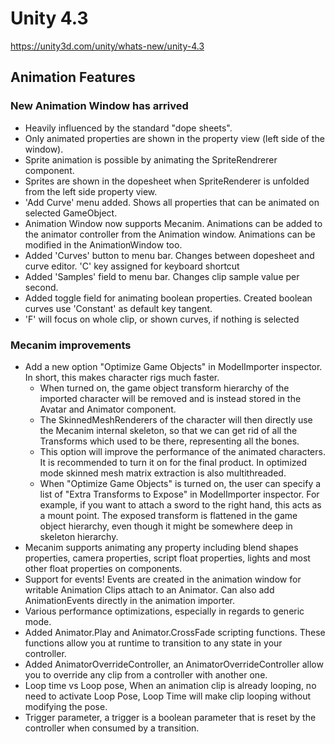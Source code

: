 # Unity 4.3
https://unity3d.com/unity/whats-new/unity-4.3

## Animation Features


### New Animation Window has arrived
<ul>
<li>Heavily influenced by the standard "dope sheets".</li>
<li>Only animated properties are shown in the property view (left side of the window).</li>
<li>Sprite animation is possible by animating the SpriteRendrerer component.</li>
<li>Sprites are shown in the dopesheet when SpriteRenderer is unfolded from the left side property view.</li>
<li>'Add Curve' menu added. Shows all properties that can be animated on selected GameObject.</li>
<li>Animation Window now supports Mecanim. Animations can be added to the animator controller from the Animation window. Animations can be modified in the AnimationWindow too.</li>
<li>Added 'Curves' button to menu bar. Changes between dopesheet and curve editor. 'C' key assigned for keyboard shortcut</li>
<li>Added 'Samples' field to menu bar. Changes clip sample value per second.</li>
<li>Added toggle field for animating boolean properties. Created boolean curves use 'Constant' as default key tangent.</li>
<li>'F' will focus on whole clip, or shown curves, if nothing is selected</li>
</ul>

### Mecanim improvements
<ul>
<li>Add a new option "Optimize Game Objects" in ModelImporter inspector. In short, this makes character rigs much faster. 
<ul>
<li>When turned on, the game object transform hierarchy of the imported character will be removed and is instead stored in the Avatar and Animator component.</li>
<li>The SkinnedMeshRenderers of the character will then directly use the Mecanim internal skeleton, so that we can get rid of all the Transforms which used to be there, representing all the bones.</li>
<li>This option will improve the performance of the animated characters. It is recommended to turn it on for the final product. In optimized mode skinned mesh matrix extraction is also multithreaded.</li>
<li>When "Optimize Game Objects" is turned on, the user can specify a list of "Extra Transforms to Expose" in ModelImporter inspector. For example, if you want to attach a sword to the right hand, this acts as a mount point. The exposed transform is flattened in the game object hierarchy, even though it might be somewhere deep in skeleton hierarchy.</li>
</ul></li>
<li>Mecanim supports animating any property including blend shapes properties, camera properties, script float properties, lights and most other float properties on components.</li>
<li>Support for events! Events are created in the animation window for writable Animation Clips attach to an Animator. Can also add AnimationEvents directly in the animation importer.</li>
<li>Various performance optimizations, especially in regards to generic mode.</li>
<li>Added Animator.Play and Animator.CrossFade scripting functions. These functions allow you at runtime to transition to any state in your controller.</li>
<li>Added AnimatorOverrideController, an AnimatorOverrideController allow you to override any clip from a controller with another one.</li>
<li>Loop time vs Loop pose, When an animation clip is already looping, no need to activate Loop Pose, Loop Time will make clip looping without modifying the pose.</li>
<li>Trigger parameter, a trigger is a boolean parameter that is reset by the controller when consumed by a transition.</li>
</ul>
